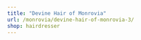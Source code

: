 ```yaml
---
title: "Devine Hair of Monrovia"
url: /monrovia/devine-hair-of-monrovia-3/
shop: hairdresser
---
```

